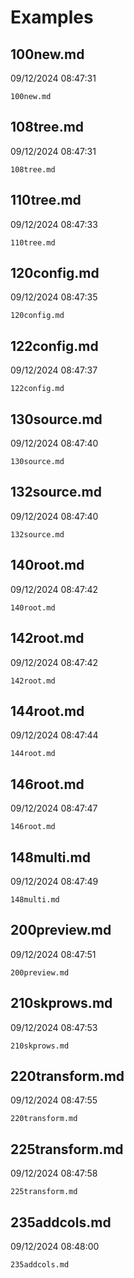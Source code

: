 # Examples

## 100new.md
09/12/2024 08:47:31

```{.include }
100new.md
```

## 108tree.md
09/12/2024 08:47:31

```{.include }
108tree.md
```

## 110tree.md
09/12/2024 08:47:33

```{.include }
110tree.md
```

## 120config.md
09/12/2024 08:47:35

```{.include }
120config.md
```

## 122config.md
09/12/2024 08:47:37

```{.include }
122config.md
```

## 130source.md
09/12/2024 08:47:40

```{.include }
130source.md
```

## 132source.md
09/12/2024 08:47:40

```{.include }
132source.md
```

## 140root.md
09/12/2024 08:47:42

```{.include }
140root.md
```

## 142root.md
09/12/2024 08:47:42

```{.include }
142root.md
```

## 144root.md
09/12/2024 08:47:44

```{.include }
144root.md
```

## 146root.md
09/12/2024 08:47:47

```{.include }
146root.md
```

## 148multi.md
09/12/2024 08:47:49

```{.include }
148multi.md
```

## 200preview.md
09/12/2024 08:47:51

```{.include }
200preview.md
```

## 210skprows.md
09/12/2024 08:47:53

```{.include }
210skprows.md
```

## 220transform.md
09/12/2024 08:47:55

```{.include }
220transform.md
```

## 225transform.md
09/12/2024 08:47:58

```{.include }
225transform.md
```

## 235addcols.md
09/12/2024 08:48:00

```{.include }
235addcols.md
```

